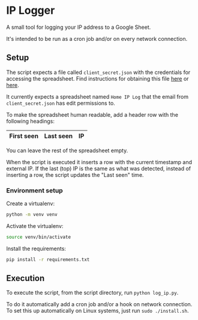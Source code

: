 # IP Logger
A small tool for logging your IP address to a Google Sheet.

It's intended to be run as a cron job and/or on every network connection.

## Setup

The script expects a file called `client_secret.json` with the credentials for accessing the spreadsheet. Find instructions for obtaining this file [here](https://gspread.readthedocs.io/en/latest/oauth2.html) or [here](https://www.twilio.com/blog/2017/02/an-easy-way-to-read-and-write-to-a-google-spreadsheet-in-python.html).

It currently expects a spreadsheet named `Home IP Log` that the email from `client_secret.json` has edit permissions to.

To make the spreadsheet human readable, add a header row with the following headings:

| First seen | Last seen | IP
| ---------- | --------- | --

You can leave the rest of the spreadsheet empty.

When the script is executed it inserts a row with the current timestamp and external IP. If the last (top) IP is the same as what was detected, instead of inserting a row, the script updates the "Last seen" time.

### Environment setup
Create a virtualenv:
```sh
python -m venv venv
```

Activate the virtualenv:
```sh
source venv/bin/activate
```

Install the requirements:
```sh
pip install -r requirements.txt
```

## Execution
To execute the script, from the script directory, run `python log_ip.py`.

To do it automatically add a cron job and/or a hook on network connection. To set this up automatically on Linux systems, just run `sudo ./install.sh`.
